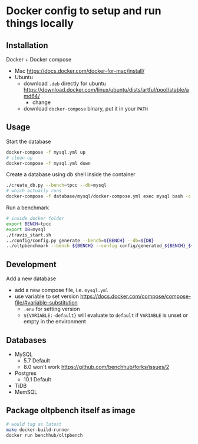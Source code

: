 # Docker config to setup and run things locally

## Installation

Docker + Docker compose

- Mac https://docs.docker.com/docker-for-mac/install/
- Ubuntu
  - download `.deb` directly for ubuntu https://download.docker.com/linux/ubuntu/dists/artful/pool/stable/amd64/
    - change
  - download `docker-compose` binary, put it in your `PATH`

## Usage

Start the database

````bash
docker-compose -f mysql.yml up
# clean up
docker-compose -f mysql.yml down
````

Create a database using db shell inside the container

````bash
./create_db.py --bench=tpcc --db=mysql
# which actually runs
docker-compose -f database/mysql/docker-compose.yml exec mysql bash -c 'mysql -u root -poltpbenchpassword -e "CREATE DATABASE IF NOT EXISTS tpcc"'
````

Run a benchmark

````bash
# inside docker folder
export BENCH=tpcc
export DB=mysql
./travis_start.sh
../config/config.py generate --bench=${BENCH} --db=${DB}
../oltpbenchmark --bench ${BENCH} --config config/generated_${BENCH}_${DB}_config.xml --create true --load true --execute true
````

## Development

Add a new database

- add a new compose file, i.e. `mysql.yml`
- use variable to set version https://docs.docker.com/compose/compose-file/#variable-substitution
  - `.env` for setting version
  - `${VARIABLE:-default}` will evaluate to `default` if `VARIABLE` is unset or empty in the environment

## Databases

- MySQL
  - 5.7 Default
  - 8.0 won't work https://github.com/benchhub/forks/issues/2
- Postgres
  - 10.1 Default
- TiDB
- MemSQL

## Package oltpbench itself as image

````bash
# would tag as latest
make docker-build-runner
docker run benchhub/oltpbench 
````